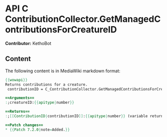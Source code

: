 # API C ContributionCollector.GetManagedContributionsForCreatureID

**Contributor:** KethoBot

## Content

The following content is in MediaWiki markdown format:

```mediawiki
{{wowapi}}
Returns contributions for a creature.
 contributionID = C_ContributionCollector.GetManagedContributionsForCreatureID(creatureID)

==Arguments==
:;creatureID:{{apitype|number}}

==Returns==
:;[[ContributionID|contributionID]]:{{apitype|number}} (variable returns)

==Patch changes==
* {{Patch 7.2.0|note=Added.}}
```